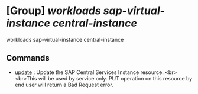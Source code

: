 # [Group] _workloads sap-virtual-instance central-instance_

workloads sap-virtual-instance central-instance

## Commands

- [update](/Commands/workloads/sap-virtual-instance/central-instance/_update.md)
: Update the SAP Central Services Instance resource. &lt;br&gt;&lt;br&gt;This will be used by service only. PUT operation on this resource by end user will return a Bad Request error.
